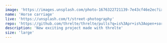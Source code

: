 ```yaml
---
image: 'https://images.unsplash.com/photo-1676322721139-7e43cf46e2ec?ixlib=rb-4.0.3&ixid=MnwxMjA3fDB8MHx0b3BpYy1mZWVkfDExfHhIeFlUTUhMZ09jfHxlbnwwfHx8fA%3D%3D&auto=format&fit=crop&w=500&q=60'
name: 'Horse carriage'
live: 'https://unsplash.com/t/street-photography'
repo: 'https://github.com/threlte/threlte/pulls?q=is%3Apr+is%3Aopen+sort%3Aupdated-desc'
description: 'New exciting project made with threlte'
size: 'large'
---
```

